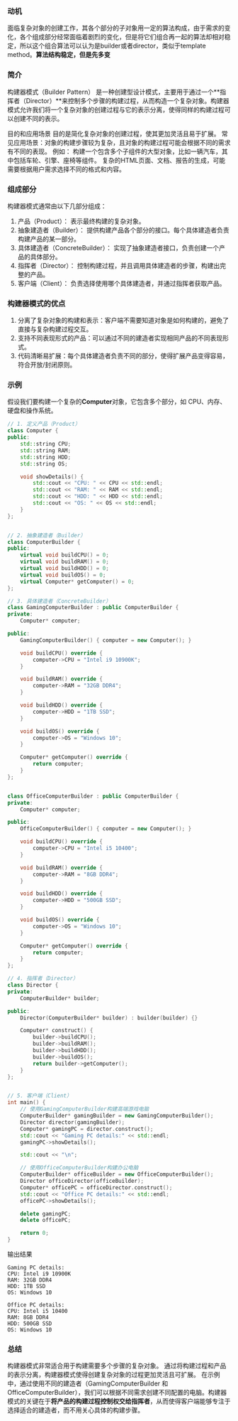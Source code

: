 ### 动机
面临复杂对象的创建工作，其各个部分的子对象用一定的算法构成，由于需求的变化，各个组成部分经常面临着剧烈的变化，但是将它们组合再一起的算法却相对稳定，所以这个组合算法可以认为是builder或者director，类似于template method。**算法结构稳定，但是先多变**

### 简介
构建器模式（Builder Pattern） 是一种创建型设计模式，主要用于通过一个**指挥者（Director）**来控制多个步骤的构建过程，从而构造一个复杂对象。构建器模式允许我们将一个复杂对象的创建过程与它的表示分离，使得同样的构建过程可以创建不同的表示。

目的和应用场景
目的是简化复杂对象的创建过程，使其更加灵活且易于扩展。
常见应用场景：对象的构建步骤较为复杂，且对象的构建过程可能会根据不同的需求有不同的表现。
例如：
构建一个包含多个子组件的大型对象，比如一辆汽车，其中包括车轮、引擎、座椅等组件。
复杂的HTML页面、文档、报告的生成，可能需要根据用户需求选择不同的格式和内容。

### 组成部分
构建器模式通常由以下几部分组成：

1. 产品（Product）：
    表示最终构建的复杂对象。
2. 抽象建造者（Builder）：
    提供构建产品各个部分的接口。每个具体建造者负责构建产品的某一部分。
3. 具体建造者（ConcreteBuilder）：
    实现了抽象建造者接口，负责创建一个产品的具体部分。
4. 指挥者（Director）：
    控制构建过程，并且调用具体建造者的步骤，构建出完整的产品。
5. 客户端（Client）：
    负责选择使用哪个具体建造者，并通过指挥者获取产品。

### 构建器模式的优点
1. 分离了复杂对象的构建和表示：客户端不需要知道对象是如何构建的，避免了直接与复杂构建过程交互。
2. 支持不同表现形式的产品：可以通过不同的建造者实现相同产品的不同表现形式。
3. 代码清晰易扩展：每个具体建造者负责不同的部分，使得扩展产品变得容易，符合开放/封闭原则。

### 示例

假设我们要构建一个复杂的**Computer**对象，它包含多个部分，如 CPU、内存、硬盘和操作系统。


```cpp
// 1. 定义产品（Product）
class Computer {
public:
    std::string CPU;
    std::string RAM;
    std::string HDD;
    std::string OS;

    void showDetails() {
        std::cout << "CPU: " << CPU << std::endl;
        std::cout << "RAM: " << RAM << std::endl;
        std::cout << "HDD: " << HDD << std::endl;
        std::cout << "OS: " << OS << std::endl;
    }
};


// 2. 抽象建造者（Builder）
class ComputerBuilder {
public:
    virtual void buildCPU() = 0;
    virtual void buildRAM() = 0;
    virtual void buildHDD() = 0;
    virtual void buildOS() = 0;
    virtual Computer* getComputer() = 0;
};

// 3. 具体建造者（ConcreteBuilder）
class GamingComputerBuilder : public ComputerBuilder {
private:
    Computer* computer;

public:
    GamingComputerBuilder() { computer = new Computer(); }

    void buildCPU() override {
        computer->CPU = "Intel i9 10900K";
    }

    void buildRAM() override {
        computer->RAM = "32GB DDR4";
    }

    void buildHDD() override {
        computer->HDD = "1TB SSD";
    }

    void buildOS() override {
        computer->OS = "Windows 10";
    }

    Computer* getComputer() override {
        return computer;
    }
};


class OfficeComputerBuilder : public ComputerBuilder {
private:
    Computer* computer;

public:
    OfficeComputerBuilder() { computer = new Computer(); }

    void buildCPU() override {
        computer->CPU = "Intel i5 10400";
    }

    void buildRAM() override {
        computer->RAM = "8GB DDR4";
    }

    void buildHDD() override {
        computer->HDD = "500GB SSD";
    }

    void buildOS() override {
        computer->OS = "Windows 10";
    }

    Computer* getComputer() override {
        return computer;
    }
};

// 4. 指挥者（Director）
class Director {
private:
    ComputerBuilder* builder;

public:
    Director(ComputerBuilder* builder) : builder(builder) {}

    Computer* construct() {
        builder->buildCPU();
        builder->buildRAM();
        builder->buildHDD();
        builder->buildOS();
        return builder->getComputer();
    }
};


// 5. 客户端（Client）
int main() {
    // 使用GamingComputerBuilder构建高端游戏电脑
    ComputerBuilder* gamingBuilder = new GamingComputerBuilder();
    Director director(gamingBuilder);
    Computer* gamingPC = director.construct();
    std::cout << "Gaming PC details:" << std::endl;
    gamingPC->showDetails();

    std::cout << "\n";

    // 使用OfficeComputerBuilder构建办公电脑
    ComputerBuilder* officeBuilder = new OfficeComputerBuilder();
    Director officeDirector(officeBuilder);
    Computer* officePC = officeDirector.construct();
    std::cout << "Office PC details:" << std::endl;
    officePC->showDetails();

    delete gamingPC;
    delete officePC;

    return 0;
}

```

输出结果
```output
Gaming PC details:
CPU: Intel i9 10900K
RAM: 32GB DDR4
HDD: 1TB SSD
OS: Windows 10

Office PC details:
CPU: Intel i5 10400
RAM: 8GB DDR4
HDD: 500GB SSD
OS: Windows 10
```

### 总结
构建器模式非常适合用于构建需要多个步骤的复杂对象。
通过将构建过程和产品的表示分离，构建器模式使得创建复杂对象的过程更加灵活且可扩展。
在示例中，通过使用不同的建造者（GamingComputerBuilder 和 OfficeComputerBuilder），我们可以根据不同需求创建不同配置的电脑。构建器模式的关键在于**将产品的构建过程控制权交给指挥者**，从而使得客户端能够专注于选择适合的建造者，而不用关心具体的构建步骤。